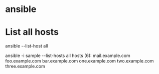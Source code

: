 # ansible

# List all hosts
ansible --list-host all

ansible -i sample --list-hosts all
  hosts (6):
    mail.example.com
    foo.example.com
    bar.example.com
    one.example.com
    two.example.com
    three.example.com
